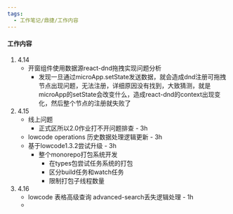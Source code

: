 ```yaml
---
tags:
  - 工作笔记/鼎捷/工作内容
---
```

#### 工作内容
1. 4.14
	- 开窗组件使用数据源react-dnd拖拽实现问题分析
		- 发现一旦通过microApp.setState发送数据，就会造成dnd注册可拖拽节点出现问题，无法注册，详细原因没有找到，大致猜测，就是microApp的setState会改变什么，造成react-dnd的context出现变化，然后整个节点的注册就失败了
2. 4.15
	- 线上问题
		- 正式区所以2.0作业打不开问题排查 - 3h
	- lowcode operations 历史数据处理逻辑更新 - 3h
	- 基于lowcode1.3.2尝试升级 - 3h
		- 整个monorepo打包系统开发
			- 在types包尝试任务系统的打包
			- 区分build任务和watch任务
			- 限制打包子线程数量
3. 4.16
	- lowcode 表格高级查询 advanced-search丢失逻辑处理 - 1h
	- 